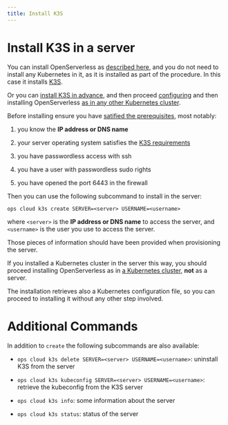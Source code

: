 ```yaml
---
title: Install K3S
---
```

# Install K3S in a server

You can install OpenServerless as [described
here](#../../../install/server/index.adoc), and you do not need to
install any Kubernetes in it, as it is installed as part of the
procedure. In this case it installs [K3S](https://k3s.io).

Or you can [install K3S in advance](#installing-k3s), and then proceed
[configuring](#../../../configure/index.adoc) and then installing
OpenServerless [as in any other Kubernetes
cluster](#../../../install/cluster/index.adoc).

Before installing ensure you have [satified the
prerequisites](#../../../prereq/index.adoc), most notably:

1. you know the **IP address or DNS name**

2. your server operating system satisfies the [K3S
    requirements](https://docs.k3s.io/installation/requirements)

3. you have passwordless access with ssh

4. you have a user with passwordless sudo rights

5. you have opened the port 6443 in the firewall

Then you can use the following subcommand to install in the server:

    ops cloud k3s create SERVER=<server> USERNAME=<username>

where `<server>` is the **IP address or DNS name** to access the server,
and `<username>` is the user you use to access the server.

Those pieces of information should have been provided when provisioning
the server.

If you installed a Kubernetes cluster in the server this way, you should
proceed installing OpenServerless as in [a Kubernetes
cluster](#../../../install/cluster/index.adoc), **not** as a server.

The installation retrieves also a Kubernetes configuration file, so you
can proceed to installing it without any other step involved.

# Additional Commands

In addition to `create` the following subcommands are also available:

- `ops cloud k3s delete SERVER=<server> USERNAME=<username>`:
    uninstall K3S from the server

- `ops cloud k3s kubeconfig SERVER=<server> USERNAME=<username>`:
    retrieve the kubeconfig from the K3S server

- `ops cloud k3s info`: some information about the server

- `ops cloud k3s status`: status of the server
